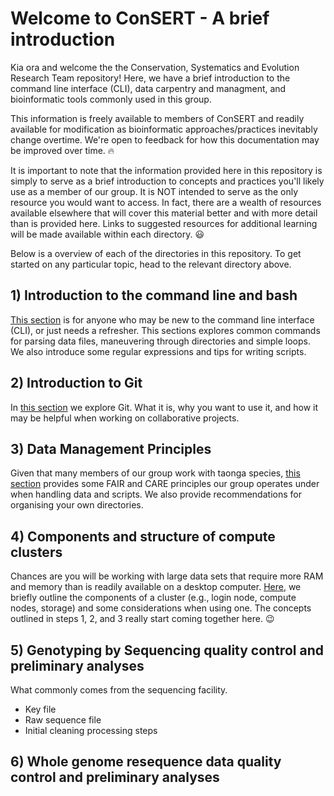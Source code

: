 # Welcome to ConSERT - A brief introduction
Kia ora and welcome the the Conservation, Systematics and Evolution Research Team repository! Here, we have a brief introduction to the command line interface (CLI), data carpentry and managment, and bioinformatic tools commonly used in this group. 

This information is freely available to members of ConSERT and readily available for modification as bioinformatic approaches/practices inevitably change overtime. We're open to feedback for how this documentation may be improved over time. :fire: 

It is important to note that the information provided here in this repository is simply to serve as a brief introduction to concepts and practices you'll likely use as a member of our group. It is NOT intended to serve as the only resource you would want to access. In fact, there are a wealth of resources available elsewhere that will cover this material better and with more detail than is provided here. Links to suggested resources for additional learning will be made available within each directory. :smiley:

Below is a overview of each of the directories in this repository. To get started on any particular topic, head to the relevant directory above. 

## 1) Introduction to the command line and bash
[This section](https://github.com/UC-ConSERT/Welcome-to-ConSERT/tree/main/1_Intro_to_bash) is for anyone who may be new to the command line interface (CLI), or just needs a refresher. This sections explores common commands for parsing data files, maneuvering through directories and simple loops. We also introduce some regular expressions and tips for writing scripts.

## 2) Introduction to Git
In [this section](https://github.com/UC-ConSERT/Welcome-to-ConSERT/tree/main/2_Intro_to_Git) we explore Git. What it is, why you want to use it, and how it may be helpful when working on collaborative projects.

## 3) Data Management Principles
Given that many members of our group work with taonga species, [this section](https://github.com/UC-ConSERT/Welcome-to-ConSERT/tree/main/3_Data_management) provides some FAIR and CARE principles our group operates under when handling data and scripts. We also provide recommendations for organising your own directories. 

## 4) Components and structure of compute clusters
Chances are you will be working with large data sets that require more RAM and memory than is readily available on a desktop computer. [Here](https://github.com/UC-ConSERT/Welcome-to-ConSERT/tree/main/4_Intro_to_Clusters), we briefly outline the components of a cluster (e.g., login node, compute nodes, storage) and some considerations when using one. The concepts outlined in steps 1, 2, and 3 really start coming together here. :wink:

## 5) Genotyping by Sequencing quality control and preliminary analyses
What commonly comes from the sequencing facility. 
 - Key file
 - Raw sequence file
 - Initial cleaning processing steps

## 6) Whole genome resequence data quality control and preliminary analyses
